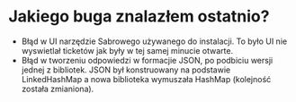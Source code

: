 # Jakiego buga znalazłem ostatnio?

- Błąd w UI narzędzie Sabrowego używanego do instalacji. To było UI nie wyswietlał ticketów jak były w tej samej minucie otwarte.
- Błąd w tworzeniu odpowiedzi w formacjie JSON, po podbiciu wersji jednej z bibliotek. JSON był konstruowany na podstawie 
LinkedHashMap a nowa biblioteka wymuszała HashMap (kolejność została zmianiona).